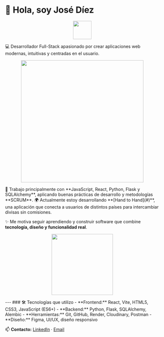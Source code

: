 # 👋 Hola, soy José Díez

<p align="center">
  <img src="https://media.giphy.com/media/hvRJCLFzcasrR4ia7z/giphy.gif" width="60"/>
</p>

💻 Desarrollador Full-Stack apasionado por crear aplicaciones web modernas, intuitivas y centradas en el usuario.  
<p align="center">
  <img src="https://media.giphy.com/media/qgQUggAC3Pfv687qPC/giphy.gif" width="400"/>
</p>
🚀 Trabajo principalmente con **JavaScript, React, Python, Flask y SQLAlchemy**, aplicando buenas prácticas de desarrollo y metodologías **SCRUM**.  
🌍 Actualmente estoy desarrollando **[Hand to Hand](#)**, una aplicación que conecta a usuarios de distintos países para intercambiar divisas sin comisiones.  

✨ Me motiva seguir aprendiendo y construir software que combine **tecnología, diseño y funcionalidad real**.
<p align="center">
  <img src="https://media.giphy.com/media/Y4ak9Ki2GZCbJxAnJD/giphy.gif" width="200"/>
</p>
---
### 🛠️ Tecnologías que utilizo
- **Frontend:** React, Vite, HTML5, CSS3, JavaScript (ES6+)
- **Backend:** Python, Flask, SQLAlchemy, Alembic
- **Herramientas:** Git, GitHub, Render, Cloudinary, Postman
- **Diseño:** Figma, UI/UX, diseño responsivo

📫 **Contacto:** [LinkedIn](https://www.linkedin.com/in/jose-diez-gonzalez-9a7535387/) · [Email](jose.jdg37@gmail.com)
